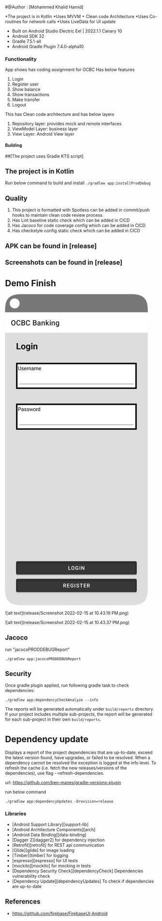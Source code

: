 #@Author : [Mohammed Khalid Hamid]

*The project is in Kotlin
*Uses MVVM + Clean code Architecture
*Uses Co-routines for network calls
*Uses LiveData for UI update
* Built on Android Studio Electric Eel | 2022.1.1 Canary 10
* Android SDK 32
* Gradle 7.5.1-all
* Android Gradle Plugin 7.4.0-alpha10


### Functionality
App shows has coding assignment for OCBC 
Has below features
1. Login
2. Register user
3. Show balance
4. Show transactions
5. Make transfer
6. Logout

This has Clean code architecture and has below layers
1. Repository layer: provides mock and remote interfaces
2. ViewModel Layer: business layer
3. View Layer: Android View layer


#### Building
##[The project uses Gradle KTS script]
## The project is in Kotlin

Run below command to build and install
`./gradlew app:installProdDebug`

## Quality
1. This project is formatted with Spotless can be added in commit/push hooks
   to maintain clean code review process
2. Has Lint baseline static check which can be added in CICD
3. Has Jacoco for code coverage config which can be added in CICD
4. Has checkstyle config static check which can be added in CICD

## APK can be found in [release]
## Screenshots can be found in  [release]

# Demo Finish
![alt text](release/Screenshot_20220215_222225.png)


![alt text](release/Screenshot 2022-02-15 at 10.43.19 PM.png)


![alt text](release/Screenshot 2022-02-15 at 10.43.37 PM.png)
## Jacoco
run "jacocoPRODDEBUGReport"
```
./gradlew app:jacocoPRODDEBUGReport
```

## Security
Once gradle plugin applied, run following gradle task to check dependencies:

```
./gradlew app:dependencyCheckAnalyze --info
```

The reports will be generated automatically under `build/reports` directory.
If your project includes multiple sub-projects, the report will be generated for each sub-project in 
their own `build/reports`.

# Dependency update
Displays a report of the project dependencies that are
up-to-date, exceed the latest version found, have upgrades, or failed to be resolved. When a
dependency cannot be resolved the exception is logged at the info level. To refresh the cache
(i.e. fetch the new releases/versions of the dependencies), use flag --refresh-dependencies.

url: https://github.com/ben-manes/gradle-versions-plugin

run below command
```
./gradlew app:dependencyUpdates -Drevision=release
```


### Libraries
* [Android Support Library][support-lib]
* [Android Architecture Components][arch]
* [Android Data Binding][data-binding]
* [Dagger 2][dagger2] for dependency injection
* [Retrofit][retrofit] for REST api communication
* [Glide][glide] for image loading
* [Timber][timber] for logging
* [espresso][espresso] for UI tests
* [mockito][mockito] for mocking in tests
* [Dependency Security Check][dependencyCheck] Dependencies vulnerability check
* [Dependency Update][dependencyUpdates] To check if dependencies are up-to-date

## References

* https://github.com/firebase/FirebaseUI-Android

